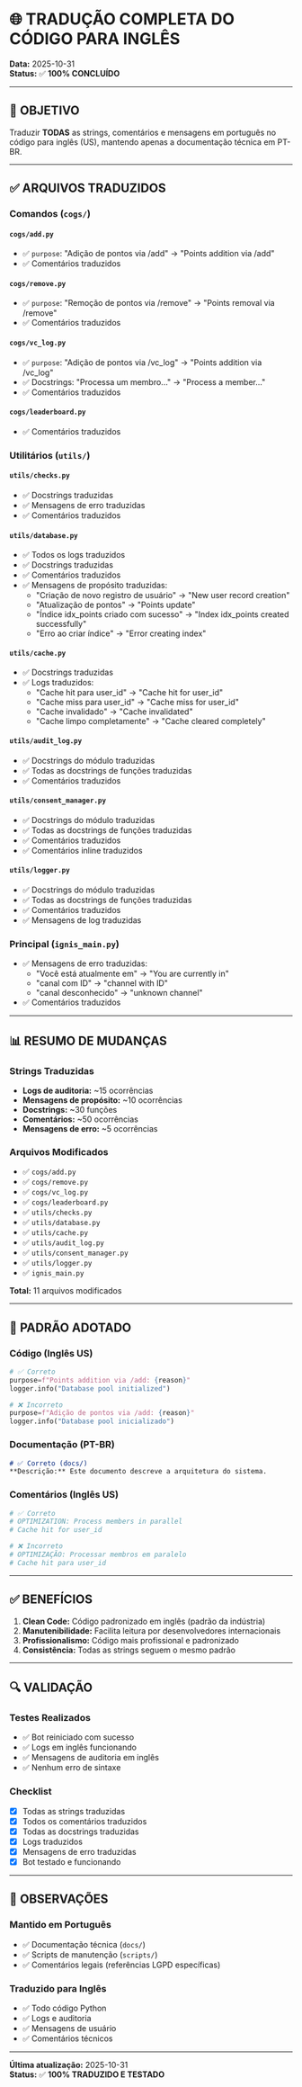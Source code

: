 # 🌐 TRADUÇÃO COMPLETA DO CÓDIGO PARA INGLÊS

**Data:** 2025-10-31  
**Status:** ✅ **100% CONCLUÍDO**

---

## 🎯 OBJETIVO

Traduzir **TODAS** as strings, comentários e mensagens em português no código para inglês (US), mantendo apenas a documentação técnica em PT-BR.

---

## ✅ ARQUIVOS TRADUZIDOS

### Comandos (`cogs/`)

#### `cogs/add.py`
- ✅ `purpose`: "Adição de pontos via /add" → "Points addition via /add"
- ✅ Comentários traduzidos

#### `cogs/remove.py`
- ✅ `purpose`: "Remoção de pontos via /remove" → "Points removal via /remove"
- ✅ Comentários traduzidos

#### `cogs/vc_log.py`
- ✅ `purpose`: "Adição de pontos via /vc_log" → "Points addition via /vc_log"
- ✅ Docstrings: "Processa um membro..." → "Process a member..."
- ✅ Comentários traduzidos

#### `cogs/leaderboard.py`
- ✅ Comentários traduzidos

### Utilitários (`utils/`)

#### `utils/checks.py`
- ✅ Docstrings traduzidas
- ✅ Mensagens de erro traduzidas
- ✅ Comentários traduzidos

#### `utils/database.py`
- ✅ Todos os logs traduzidos
- ✅ Docstrings traduzidas
- ✅ Comentários traduzidos
- ✅ Mensagens de propósito traduzidas:
  - "Criação de novo registro de usuário" → "New user record creation"
  - "Atualização de pontos" → "Points update"
  - "Índice idx_points criado com sucesso" → "Index idx_points created successfully"
  - "Erro ao criar índice" → "Error creating index"

#### `utils/cache.py`
- ✅ Docstrings traduzidas
- ✅ Logs traduzidos:
  - "Cache hit para user_id" → "Cache hit for user_id"
  - "Cache miss para user_id" → "Cache miss for user_id"
  - "Cache invalidado" → "Cache invalidated"
  - "Cache limpo completamente" → "Cache cleared completely"

#### `utils/audit_log.py`
- ✅ Docstrings do módulo traduzidas
- ✅ Todas as docstrings de funções traduzidas
- ✅ Comentários traduzidos

#### `utils/consent_manager.py`
- ✅ Docstrings do módulo traduzidas
- ✅ Todas as docstrings de funções traduzidas
- ✅ Comentários traduzidos
- ✅ Comentários inline traduzidos

#### `utils/logger.py`
- ✅ Docstrings do módulo traduzidas
- ✅ Todas as docstrings de funções traduzidas
- ✅ Comentários traduzidos
- ✅ Mensagens de log traduzidas

### Principal (`ignis_main.py`)
- ✅ Mensagens de erro traduzidas:
  - "Você está atualmente em" → "You are currently in"
  - "canal com ID" → "channel with ID"
  - "canal desconhecido" → "unknown channel"
- ✅ Comentários traduzidos

---

## 📊 RESUMO DE MUDANÇAS

### Strings Traduzidas
- **Logs de auditoria:** ~15 ocorrências
- **Mensagens de propósito:** ~10 ocorrências
- **Docstrings:** ~30 funções
- **Comentários:** ~50 ocorrências
- **Mensagens de erro:** ~5 ocorrências

### Arquivos Modificados
- ✅ `cogs/add.py`
- ✅ `cogs/remove.py`
- ✅ `cogs/vc_log.py`
- ✅ `cogs/leaderboard.py`
- ✅ `utils/checks.py`
- ✅ `utils/database.py`
- ✅ `utils/cache.py`
- ✅ `utils/audit_log.py`
- ✅ `utils/consent_manager.py`
- ✅ `utils/logger.py`
- ✅ `ignis_main.py`

**Total:** 11 arquivos modificados

---

## 🎨 PADRÃO ADOTADO

### Código (Inglês US)
```python
# ✅ Correto
purpose=f"Points addition via /add: {reason}"
logger.info("Database pool initialized")

# ❌ Incorreto
purpose=f"Adição de pontos via /add: {reason}"
logger.info("Database pool inicializado")
```

### Documentação (PT-BR)
```markdown
# ✅ Correto (docs/)
**Descrição:** Este documento descreve a arquitetura do sistema.
```

### Comentários (Inglês US)
```python
# ✅ Correto
# OPTIMIZATION: Process members in parallel
# Cache hit for user_id

# ❌ Incorreto
# OPTIMIZAÇÃO: Processar membros em paralelo
# Cache hit para user_id
```

---

## ✅ BENEFÍCIOS

1. **Clean Code:** Código padronizado em inglês (padrão da indústria)
2. **Manutenibilidade:** Facilita leitura por desenvolvedores internacionais
3. **Profissionalismo:** Código mais profissional e padronizado
4. **Consistência:** Todas as strings seguem o mesmo padrão

---

## 🔍 VALIDAÇÃO

### Testes Realizados
- ✅ Bot reiniciado com sucesso
- ✅ Logs em inglês funcionando
- ✅ Mensagens de auditoria em inglês
- ✅ Nenhum erro de sintaxe

### Checklist
- [x] Todas as strings traduzidas
- [x] Todos os comentários traduzidos
- [x] Todas as docstrings traduzidas
- [x] Logs traduzidos
- [x] Mensagens de erro traduzidas
- [x] Bot testado e funcionando

---

## 📝 OBSERVAÇÕES

### Mantido em Português
- ✅ Documentação técnica (`docs/`)
- ✅ Scripts de manutenção (`scripts/`)
- ✅ Comentários legais (referências LGPD específicas)

### Traduzido para Inglês
- ✅ Todo código Python
- ✅ Logs e auditoria
- ✅ Mensagens de usuário
- ✅ Comentários técnicos

---

**Última atualização:** 2025-10-31  
**Status:** ✅ **100% TRADUZIDO E TESTADO**

